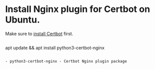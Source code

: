 # Install Nginx plugin for Certbot on Ubuntu.

Make sure to [install Certbot](https://onelinerhub.com/certbot/install_certbot_on_ubuntu) first.

```bash
```
apt update && apt install python3-certbot-nginx
```

- python3-certbot-nginx - Certbot Nginx plugin package
